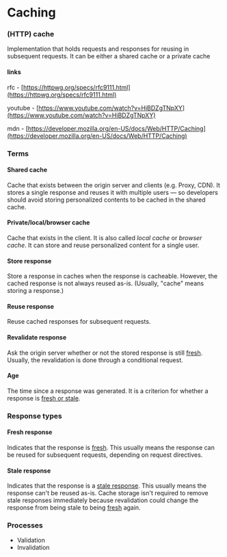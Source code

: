 # Caching

### (HTTP) cache

Implementation that holds requests and responses for reusing in subsequent requests. It can be either a shared cache or a private cache

#### links

rfc - [https://httpwg.org/specs/rfc9111.html](https://httpwg.org/specs/rfc9111.html)

youtube - [https://www.youtube.com/watch?v=HiBDZgTNpXY](https://www.youtube.com/watch?v=HiBDZgTNpXY)

mdn - [https://developer.mozilla.org/en-US/docs/Web/HTTP/Caching](https://developer.mozilla.org/en-US/docs/Web/HTTP/Caching)

### Terms

#### Shared cache

Cache that exists between the origin server and clients (e.g. Proxy, CDN). It stores a single response and reuses it with multiple users — so developers should avoid storing personalized contents to be cached in the shared cache.

#### Private/local/browser cache

Cache that exists in the client. It is also called _local cache_ or _browser cache_. It can store and reuse personalized content for a single user.

#### Store response

Store a response in caches when the response is cacheable. However, the cached response is not always reused as-is. (Usually, "cache" means storing a response.)

#### Reuse response

Reuse cached responses for subsequent requests.

#### Revalidate response

Ask the origin server whether or not the stored response is still [fresh](https://developer.mozilla.org/en-US/docs/Web/HTTP/Caching#fresh\_and\_stale\_based\_on\_age). Usually, the revalidation is done through a conditional request.

#### Age

The time since a response was generated. It is a criterion for whether a response is [fresh or stale](https://developer.mozilla.org/en-US/docs/Web/HTTP/Caching#fresh\_and\_stale\_based\_on\_age).

### Response types

#### Fresh response

Indicates that the response is [fresh](https://developer.mozilla.org/en-US/docs/Web/HTTP/Caching#fresh\_and\_stale\_based\_on\_age). This usually means the response can be reused for subsequent requests, depending on request directives.

#### Stale response

Indicates that the response is a [stale response](https://developer.mozilla.org/en-US/docs/Web/HTTP/Caching#fresh\_and\_stale\_based\_on\_age). This usually means the response can't be reused as-is. Cache storage isn't required to remove stale responses immediately because revalidation could change the response from being stale to being [fresh](https://developer.mozilla.org/en-US/docs/Web/HTTP/Caching#fresh\_and\_stale\_based\_on\_age) again.

### Processes

* Validation
* Invalidation
